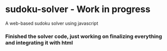 # sudoku-solver - Work in progress
A web-based sudoku solver using javascript 

### Finished the solver code, just working on finalizing everything and integrating it with html

